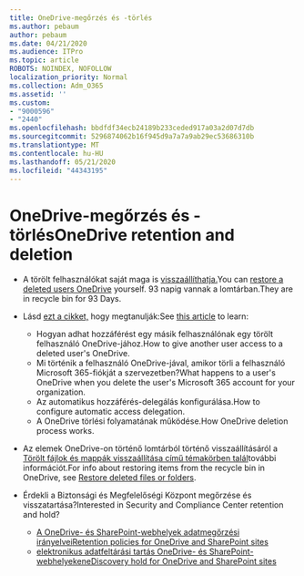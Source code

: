 ```yaml
---
title: OneDrive-megőrzés és -törlés
ms.author: pebaum
author: pebaum
ms.date: 04/21/2020
ms.audience: ITPro
ms.topic: article
ROBOTS: NOINDEX, NOFOLLOW
localization_priority: Normal
ms.collection: Adm_O365
ms.assetid: ''
ms.custom:
- "9000596"
- "2440"
ms.openlocfilehash: bbdfdf34ecb24189b233ceded917a03a2d07d7db
ms.sourcegitcommit: 5296874062b16f945d9a7a7a9ab29ec53686310b
ms.translationtype: MT
ms.contentlocale: hu-HU
ms.lasthandoff: 05/21/2020
ms.locfileid: "44343195"
---
```

# <a name="onedrive-retention-and-deletion"></a><span data-ttu-id="4284a-102">OneDrive-megőrzés és -törlés</span><span class="sxs-lookup"><span data-stu-id="4284a-102">OneDrive retention and deletion</span></span>

- <span data-ttu-id="4284a-103">A törölt felhasználókat saját maga is [visszaállíthatja.](https://docs.microsoft.com/onedrive/restore-deleted-onedrive)</span><span class="sxs-lookup"><span data-stu-id="4284a-103">You can [restore a deleted users OneDrive](https://docs.microsoft.com/onedrive/restore-deleted-onedrive) yourself.</span></span> <span data-ttu-id="4284a-104">93 napig vannak a lomtárban.</span><span class="sxs-lookup"><span data-stu-id="4284a-104">They are in recycle bin for 93 Days.</span></span>

- <span data-ttu-id="4284a-105">Lásd [ezt a cikket,](https://docs.microsoft.com/onedrive/retention-and-deletion) hogy megtanulják:</span><span class="sxs-lookup"><span data-stu-id="4284a-105">See [this article](https://docs.microsoft.com/onedrive/retention-and-deletion) to learn:</span></span>
    - <span data-ttu-id="4284a-106">Hogyan adhat hozzáférést egy másik felhasználónak egy törölt felhasználó OneDrive-jához.</span><span class="sxs-lookup"><span data-stu-id="4284a-106">How to give another user access to a deleted user's OneDrive.</span></span>
    - <span data-ttu-id="4284a-107">Mi történik a felhasználó OneDrive-jával, amikor törli a felhasználó Microsoft 365-fiókját a szervezetben?</span><span class="sxs-lookup"><span data-stu-id="4284a-107">What happens to a user's OneDrive when you delete the user's Microsoft 365 account for your organization.</span></span>
    - <span data-ttu-id="4284a-108">Az automatikus hozzáférés-delegálás konfigurálása.</span><span class="sxs-lookup"><span data-stu-id="4284a-108">How to configure automatic access delegation.</span></span>
    - <span data-ttu-id="4284a-109">A OneDrive törlési folyamatának működése.</span><span class="sxs-lookup"><span data-stu-id="4284a-109">How OneDrive deletion process works.</span></span>

- <span data-ttu-id="4284a-110">Az elemek OneDrive-on történő lomtárból történő visszaállításáról a [Törölt fájlok és mappák visszaállítása című témakörben talál](https://support.office.com/article/949ada80-0026-4db3-a953-c99083e6a84f)további információt.</span><span class="sxs-lookup"><span data-stu-id="4284a-110">For info about restoring items from the recycle bin in OneDrive, see [Restore deleted files or folders](https://support.office.com/article/949ada80-0026-4db3-a953-c99083e6a84f).</span></span>

- <span data-ttu-id="4284a-111">Érdekli a Biztonsági és Megfelelőségi Központ megőrzése és visszatartása?</span><span class="sxs-lookup"><span data-stu-id="4284a-111">Interested in Security and Compliance Center retention and hold?</span></span>
    - [<span data-ttu-id="4284a-112">A OneDrive- és SharePoint-webhelyek adatmegőrzési irányelvei</span><span class="sxs-lookup"><span data-stu-id="4284a-112">Retention policies for OneDrive and SharePoint sites</span></span>](https://docs.microsoft.com/office365/securitycompliance/retention-policies?redirectSourcePath=%252farticle%252f5e377752-700d-4870-9b6d-12bfc12d2423#content-in-onedrive-accounts-and-sharepoint-sites)
    - [<span data-ttu-id="4284a-113">elektronikus adatfeltárási tartás OneDrive- és SharePoint-webhelyeken</span><span class="sxs-lookup"><span data-stu-id="4284a-113">eDiscovery hold for OneDrive and SharePoint sites</span></span>](https://docs.microsoft.com/office365/securitycompliance/ediscovery-cases#step-4-place-content-locations-on-hold)
